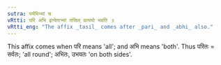 ```yaml
---
sutra: पर्यभिभ्यां च
vRtti: परि अभि इत्येताभ्यां तसिल् प्रत्ययो भवति ॥
vRtti_eng: "The affix _tasil_ comes after _pari_ and _abhi_ also."
---
```

This affix comes when परि means 'all'; and अभि means 'both'. Thus परितः = सर्वतः; 'all round'; अभितः, उभयतः 'on both sides'.
